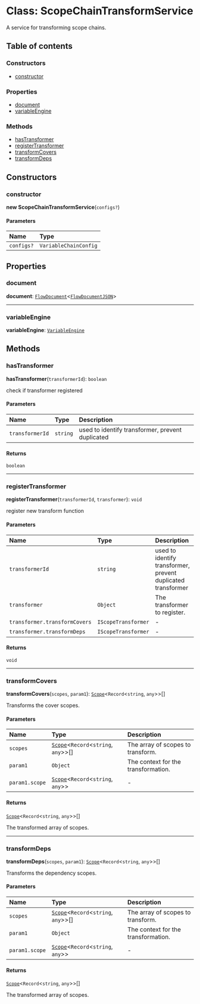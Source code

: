 # Class: ScopeChainTransformService

A service for transforming scope chains.

## Table of contents

### Constructors

* [constructor](/en/auto-docs/fixed-layout-editor/classes/ScopeChainTransformService.md#constructor)

### Properties

* [document](/en/auto-docs/fixed-layout-editor/classes/ScopeChainTransformService.md#document)
* [variableEngine](/en/auto-docs/fixed-layout-editor/classes/ScopeChainTransformService.md#variableengine)

### Methods

* [hasTransformer](/en/auto-docs/fixed-layout-editor/classes/ScopeChainTransformService.md#hastransformer)
* [registerTransformer](/en/auto-docs/fixed-layout-editor/classes/ScopeChainTransformService.md#registertransformer)
* [transformCovers](/en/auto-docs/fixed-layout-editor/classes/ScopeChainTransformService.md#transformcovers)
* [transformDeps](/en/auto-docs/fixed-layout-editor/classes/ScopeChainTransformService.md#transformdeps)

## Constructors

### constructor

**new ScopeChainTransformService**(`configs?`)

#### Parameters

| Name | Type |
| :------ | :------ |
| `configs?` | `VariableChainConfig` |

## Properties

### document

**document**: [`FlowDocument`](/en/auto-docs/fixed-layout-editor/classes/FlowDocument.md)<[`FlowDocumentJSON`](/en/auto-docs/fixed-layout-editor/types/FlowDocumentJSON.md)>

***

### variableEngine

**variableEngine**: [`VariableEngine`](/en/auto-docs/fixed-layout-editor/classes/VariableEngine.md)

## Methods

### hasTransformer

**hasTransformer**(`transformerId`): `boolean`

check if transformer registered

#### Parameters

| Name | Type | Description |
| :------ | :------ | :------ |
| `transformerId` | `string` | used to identify transformer, prevent duplicated |

#### Returns

`boolean`

***

### registerTransformer

**registerTransformer**(`transformerId`, `transformer`): `void`

register new transform function

#### Parameters

| Name | Type | Description |
| :------ | :------ | :------ |
| `transformerId` | `string` | used to identify transformer, prevent duplicated transformer |
| `transformer` | `Object` | The transformer to register. |
| `transformer.transformCovers` | `IScopeTransformer` | - |
| `transformer.transformDeps` | `IScopeTransformer` | - |

#### Returns

`void`

***

### transformCovers

**transformCovers**(`scopes`, `param1`): [`Scope`](/en/auto-docs/fixed-layout-editor/classes/Scope.md)<`Record`<`string`, `any`>>\[]

Transforms the cover scopes.

#### Parameters

| Name | Type | Description |
| :------ | :------ | :------ |
| `scopes` | [`Scope`](/en/auto-docs/fixed-layout-editor/classes/Scope.md)<`Record`<`string`, `any`>>\[] | The array of scopes to transform. |
| `param1` | `Object` | The context for the transformation. |
| `param1.scope` | [`Scope`](/en/auto-docs/fixed-layout-editor/classes/Scope.md)<`Record`<`string`, `any`>> | - |

#### Returns

[`Scope`](/en/auto-docs/fixed-layout-editor/classes/Scope.md)<`Record`<`string`, `any`>>\[]

The transformed array of scopes.

***

### transformDeps

**transformDeps**(`scopes`, `param1`): [`Scope`](/en/auto-docs/fixed-layout-editor/classes/Scope.md)<`Record`<`string`, `any`>>\[]

Transforms the dependency scopes.

#### Parameters

| Name | Type | Description |
| :------ | :------ | :------ |
| `scopes` | [`Scope`](/en/auto-docs/fixed-layout-editor/classes/Scope.md)<`Record`<`string`, `any`>>\[] | The array of scopes to transform. |
| `param1` | `Object` | The context for the transformation. |
| `param1.scope` | [`Scope`](/en/auto-docs/fixed-layout-editor/classes/Scope.md)<`Record`<`string`, `any`>> | - |

#### Returns

[`Scope`](/en/auto-docs/fixed-layout-editor/classes/Scope.md)<`Record`<`string`, `any`>>\[]

The transformed array of scopes.
